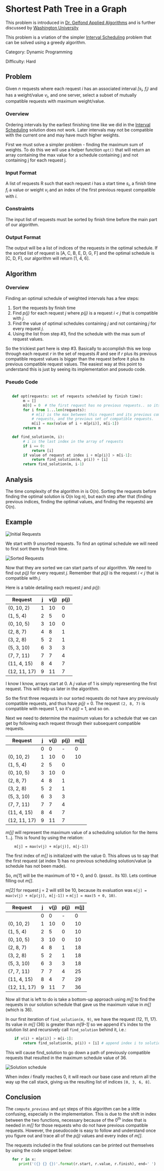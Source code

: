 # Shortest Path Tree in a Graph

This problem is introduced in [Dr. Gelfond Applied Algorithms](http://redwood.cs.ttu.edu/~mgelfond/FALL-2012/slides.pdf) and is further discussed by [Washington University](https://courses.cs.washington.edu/courses/cse521/13wi/slides/06dp-sched.pdf)

This problem is a vriation of the simpler [Interval Scheduling](https://github.com/CodeSpaceHQ/AppliedAlgorithms/tree/master/Guide/Greedy/Educational/Interval%20Scheduling) problem that can be solved using a greedy algorithm.

Category: Dynamic Programming

Difficulty: Hard

## Problem
Given _n_ requests where each request _i_ has an associated interval _[s<sub>i</sub>, f<sub>i</sub>)_ and has a weight/value
_v<sub>i</sub>_, and one server, select a subset of mutually compatible requests with maximum weight/value.

### Overview
Ordering intervals by the earliest finishing time like we did in the [Interval Scheduling](https://github.com/CodeSpaceHQ/AppliedAlgorithms/tree/master/Guide/Greedy/Educational/Interval%20Scheduling) solution does not work.
Later intervals may not be compatible with the current one and may have much higher weights.

First we must solve a simpler problem - finding the maximum sum of weights. To do this we will use a helper function `opt()` that will return
an array containing the max value for a schedule containing j and not containing j for each request j.

### Input Format

A list of requests R such that each request _i_ has a start time _s<sub>i</sub>_, a finish time _f<sub>i</sub>_ a value or weight _v<sub>i</sub>_ and an index
of the first previous request compatible with _i_.

### Constraints
The input list of requests must be sorted by finish time before the main part of our algorithm.

### Output Format
The output will be a list of indices of the requests in the optimal schedule. If the sorted list of request is [A, C, B, E, D, G, F] and the optimal
schedule is [C, D, F], our algorithm will return [1, 4, 6].

## Algorithm
### Overview
Finding an optimal schedule of weighted intervals has a few steps:
1. Sort the requests by finish time
2. Find _p(j)_ for each request _j_ where _p(j)_ is a request _i < j_ that is compatible with _j_.
3. Find the value of optimal schedules containing _j_ and not containing _j_ for every request _j_.
4. Using the list from step #3, find the schedule with the max sum of request values.

So the trickiest part here is step #3. Basically to accomplish this we loop through each request _r_ in the set of requests _R_ and see if _r_ plus its previous
compatible request values is bigger than the request before it plus its previous compatible request values. The easiest way at this point to understand this is just by seeing
its implementation and pseudo code.



### Pseudo Code

```Python

   def opt(requests: set of requests scheduled by finish time):
        m = []
        m[0] = 0  # the first request has no previous requests.. so its opt is 0
        for i from 1...len(requests):
            # m[i] is the max between this request and its previous compatible
            # requests, and the previous set of compatible requests.
            m[i] = max(value of i + m[p(i)], m[i-1])
        return m

   def find_solution(m, i):
        # i is the last index in the array of requests
        if i == 0:
            return [i]
        if value of request at index i + m[p(i)] > m[i-1]:
            return find_solution(m, p(i)) + [i]
        return find_solution(m, i-1)

```

## Analysis
The time complexity of the algorithm in is O(n). Sorting the requests before finding the optimal solution is O(n log n), but each step after that (finding previous indices, finding the optimal values, and finding the requests) are O(n).

## Example
![Initial Requests](./assets/initial1.png)

We start with 9 unsorted requests. To find an optimal schedule we will need to first
sort them by finish time.

![Sorted Requests](./assets/sorted1.png)

Now that they are sorted we can start parts of our algorithm. We need to find out _p(j)_ for every request _j_.
Remember that _p(j)_ is the request _i < j_ that is compatible with _j_.

Here is a table detailing each request _j_ and _p(j)_:

| Request       | j  |  v(j) | p(j) |
| ------------- |----| ----- |----- |
| (0, 10, 2)    | 1  |   10  | 0   |
| (1, 5, 4)     | 2  |   5   | 0   |
| (0, 10, 5)    | 3  |   10  | 0   |
| (2, 8, 7)     | 4  |   8   | 1   |
| (3, 2, 8)     | 5  |   2   | 1   |
| (5, 3, 10)    | 6  |   3   | 3   |
| (7, 7, 11)    | 7  |   7   | 4   |
| (11, 4, 15)   | 8  |   4   | 7   |
| (12, 11, 17)  | 9  |   11  | 7   |

I know I know, arrays start at 0. A _j_ value of 1 is simply representing the first request. This will help us later in the algorithm.

So the first three requests in our sorted requests do not have any previously compatible requests, and thus have _p(j)_ = 0. The request `(2, 8, 7)` is compatible with request 1, so it's _p(j)_ = 1,
and so on.

Next we need to determine the maximum values for a schedule that we can get by following each request through their subsequent compatible requests.

| Request       | j  |  v(j) | p(j) |  m[j]  |
| ------------- |----| ----- |----- | ------ |
|               | 0  |   0   |  -   |   0    |
| (0, 10, 2)    | 1  |   10  |  0   |   10   |
| (1, 5, 4)     | 2  |   5   |  0   |        |
| (0, 10, 5)    | 3  |   10  |  0   |        |
| (2, 8, 7)     | 4  |   8   |  1   |        |
| (3, 2, 8)     | 5  |   2   |  1   |        |
| (5, 3, 10)    | 6  |   3   |  3   |        |
| (7, 7, 11)    | 7  |   7   |  4   |        |
| (11, 4, 15)   | 8  |   4   |  7   |        |
| (12, 11, 17)  | 9  |   11  |  7   |        |

_m[j]_ will represent the maximum value of a scheduling solution for the items 1...j. This is found by using the relation:
```
    m[j] = max(v(j) + m[p(j)], m[j-1])
```

The first index of _m[]_ is initialized with the value 0. This allows us to say that the first request (at index 1) has no previous scheduling solution/value (a schedule has not been made).

So, _m[1_] will be the maximum of 10 + 0, and 0. (pssst.. its 10). Lets continue filling out _m[]_.

_m[2]_ for request j = 2 will still be 10, because its evaluation was `m[j] = max(v(j) + m[p(j)], m[j-1])` = `m[j] = max(5 + 0, 10)`.


| Request       | j  |  v(j) | p(j) |  m[j]  |
| ------------- |----| ----- |----- | ------ |
|               | 0  |   0   |  -   |   0    |
| (0, 10, 2)    | 1  |   10  |  0   |   10   |
| (1, 5, 4)     | 2  |   5   |  0   |   10   |
| (0, 10, 5)    | 3  |   10  |  0   |   10   |
| (2, 8, 7)     | 4  |   8   |  1   |   18   |
| (3, 2, 8)     | 5  |   2   |  1   |   18   |
| (5, 3, 10)    | 6  |   3   |  3   |   18   |
| (7, 7, 11)    | 7  |   7   |  4   |   25   |
| (11, 4, 15)   | 8  |   4   |  7   |   29   |
| (12, 11, 17)  | 9  |   11  |  7   |   36   |

Now all that is left to do is take a bottom-up approach using _m[]_ to find the requests in our solution schedule that gave us the maximum value in _m[]_ (which is 36).

In our first iteration of `find_solution(m, 9)`, we have the request (12, 11, 17). Its value in _m[]_ (36) is greater than _m[9-1]_ so we append it's index to the solution
list and recursively call `find_solution` behind it, i.e.:

```python
    if v(i) + m[p(i)] > m{i-1]:
        return find_solution(m, p(i)) + [i] # append index i to solution
```

This will cause find_solution to go down a path of previously compatible requests that resulted in the maximum schedule value of 36.


![Solution schedule](./assets/final.png)


When index _i_ finally reaches 0, it will reach our base case and return all the way
up the call stack, giving us the resulting list of indices `[0, 3, 6, 8]`.

## Conclusion

The `compute_previous` and `opt` steps of this algorithm can be a little confusing, especially in the implementation. This is due to the shift in index between the two functions, necessary
because of the 0<sup>th</sup> index that is needed in _m[]_ for those requests who do not have previous compatible requests. However, the pseudocode is easy to follow and understand once you
figure out and trace all of the _p(j)_ values and every index of _m[]_.

The requests included in the final solutions can be printed out themselves by using the code snippet below:

```Python
   for r in x:
      print('({} {} {})'.format(r.start, r.value, r.finish), end=' ')
```
